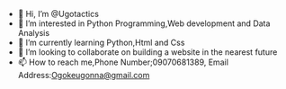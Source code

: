 - 👋 Hi, I’m @Ugotactics
- 👀 I’m interested in Python Programming,Web development and Data Analysis
- 🌱 I’m currently learning Python,Html and Css
- 💞️ I’m looking to collaborate on building a website in the nearest future
- 📫 How to reach me,Phone Number;09070681389, Email Address:Ogokeugonna@gmail.com

<!---
Ugotactics/Ugotactics is a ✨ special ✨ repository because its `README.md` (this file) appears on your GitHub profile.
You can click the Preview link to take a look at your changes.
--->
